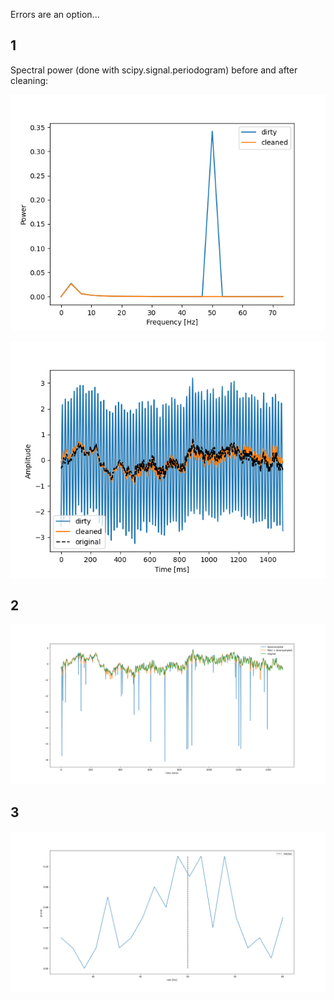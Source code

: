 Errors are an option...

## 1

Spectral power (done with scipy.signal.periodogram) before and after cleaning: 

![image0.png](image0.png)

![image1.png](image1.png)

## 2

![image2.png](image2.png)

## 3

![image3.png](image3.png)


